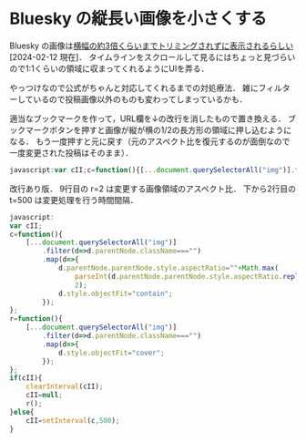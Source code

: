 # Bluesky の縦長い画像を小さくする

Bluesky の画像は[横幅の約3倍くらいまでトリミングされずに表示されるらしい](https://bsky.app/profile/ajalaca.bsky.social/post/3kl2bdtk6hk2v) [2024-02-12 現在]．
タイムラインをスクロールして見るにはちょっと見づらいので1:1くらいの領域に収まってくれるようにUIを弄る．

やっつけなので公式がちゃんと対応してくれるまでの対処療法．
雑にフィルターしているので投稿画像以外のものも変わってしまっているかも．

適当なブックマークを作って，URL欄を↓の改行を消したもので置き換える．
ブックマークボタンを押すと画像が縦が横の1/2の長方形の領域に押し込むようになる．
もう一度押すと元に戻す（元のアスペクト比を復元するのが面倒なので一度変更された投稿はそのまま）．

```js
javascript:var cII;c=function(){[...document.querySelectorAll("img")].filter(d=>d.parentNode.className==="").map(d=>{d.parentNode.parentNode.style.aspectRatio=""+Math.max(parseInt(d.parentNode.parentNode.style.aspectRatio.replace(" / 1", "")), 2);d.style.objectFit="contain";});};r=function(){[...document.querySelectorAll("img")].filter(d=>d.parentNode.className==="").map(d=>{d.style.objectFit="cover";});};if(cII){clearInterval(cII);cII=null;r();}else{cII=setInterval(c,500);}
```

改行あり版．
9行目の r=2 は変更する画像領域のアスペクト比．
下から2行目の t=500 は変更処理を行う時間間隔．

```js
javascript:
var cII;
c=function(){
    [...document.querySelectorAll("img")]
        .filter(d=>d.parentNode.className==="")
        .map(d=>{
            d.parentNode.parentNode.style.aspectRatio=""+Math.max(
                parseInt(d.parentNode.parentNode.style.aspectRatio.replace(" / 1", "")),
                2);
            d.style.objectFit="contain";
        });
};
r=function(){
    [...document.querySelectorAll("img")]
        .filter(d=>d.parentNode.className==="")
        .map(d=>{
            d.style.objectFit="cover";
        });
};
if(cII){
    clearInterval(cII);
    cII=null;
    r();
}else{
    cII=setInterval(c,500);
}
```